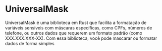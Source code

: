 # UniversalMask
UniversalMask é uma biblioteca em Rust que facilita a formatação de variáveis sensíveis com máscaras específicas, como CPFs, números de telefone, ou outros dados que requerem um formato padrão (como XXX.XXX.XXX-XX). Com essa biblioteca, você pode mascarar ou formatar dados de forma simples 
